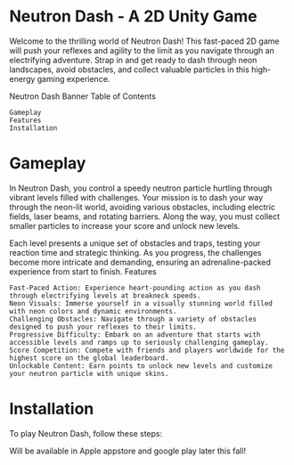 # Neutron Dash - A 2D Unity Game

Welcome to the thrilling world of Neutron Dash! This fast-paced 2D game will push your reflexes and agility to the limit as you navigate through an electrifying adventure. Strap in and get ready to dash through neon landscapes, avoid obstacles, and collect valuable particles in this high-energy gaming experience.

Neutron Dash Banner
Table of Contents

    Gameplay
    Features
    Installation
    
# Gameplay

In Neutron Dash, you control a speedy neutron particle hurtling through vibrant levels filled with challenges. Your mission is to dash your way through the neon-lit world, avoiding various obstacles, including electric fields, laser beams, and rotating barriers. Along the way, you must collect smaller particles to increase your score and unlock new levels.

Each level presents a unique set of obstacles and traps, testing your reaction time and strategic thinking. As you progress, the challenges become more intricate and demanding, ensuring an adrenaline-packed experience from start to finish.
Features

    Fast-Paced Action: Experience heart-pounding action as you dash through electrifying levels at breakneck speeds.  
    Neon Visuals: Immerse yourself in a visually stunning world filled with neon colors and dynamic environments.  
    Challenging Obstacles: Navigate through a variety of obstacles designed to push your reflexes to their limits.  
    Progressive Difficulty: Embark on an adventure that starts with
    accessible levels and ramps up to seriously challenging gameplay.  
    Score Competition: Compete with friends and players worldwide for the highest score on the global leaderboard.  
    Unlockable Content: Earn points to unlock new levels and customize your neutron particle with unique skins.

# Installation

To play Neutron Dash, follow these steps:

Will be available in Apple appstore and google play later this fall!
